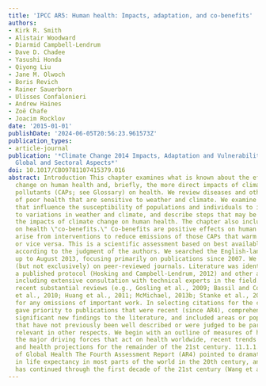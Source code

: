 ```yaml
---
title: 'IPCC AR5: Human health: Impacts, adaptation, and co-benefits'
authors:
- Kirk R. Smith
- Alistair Woodward
- Diarmid Campbell-Lendrum
- Dave D. Chadee
- Yasushi Honda
- Qiyong Liu
- Jane M. Olwoch
- Boris Revich
- Rainer Sauerborn
- Ulisses Confalonieri
- Andrew Haines
- Zoë Chafe
- Joacim Rocklov
date: '2015-01-01'
publishDate: '2024-06-05T20:56:23.961573Z'
publication_types:
- article-journal
publication: '*Climate Change 2014 Impacts, Adaptation and Vulnerability: Part A:
  Global and Sectoral Aspects*'
doi: 10.1017/CBO9781107415379.016
abstract: Introduction This chapter examines what is known about the effects of climate
  change on human health and, briefly, the more direct impacts of climate-altering
  pollutants (CAPs; see Glossary) on health. We review diseases and other aspects
  of poor health that are sensitive to weather and climate. We examine the factors
  that influence the susceptibility of populations and individuals to ill health due
  to variations in weather and climate, and describe steps that may be taken to reduce
  the impacts of climate change on human health. The chapter also includes a section
  on health \"co-benefits.\" Co-benefits are positive effects on human health that
  arise from interventions to reduce emissions of those CAPs that warm the planet
  or vice versa. This is a scientific assessment based on best available evidence
  according to the judgment of the authors. We searched the English-language literature
  up to August 2013, focusing primarily on publications since 2007. We drew primarily
  (but not exclusively) on peer-reviewed journals. Literature was identified using
  a published protocol (Hosking and Campbell-Lendrum, 2012) and other approaches,
  including extensive consultation with technical experts in the field. We examined
  recent substantial reviews (e.g., Gosling et al., 2009; Bassil and Cole, 2010; Hajat
  et al., 2010; Huang et al., 2011; McMichael, 2013b; Stanke et al., 2013) to check
  for any omissions of important work. In selecting citations for the chapter, we
  gave priority to publications that were recent (since AR4), comprehensive, added
  significant new findings to the literature, and included areas or population groups
  that have not previously been well described or were judged to be particularly policy
  relevant in other respects. We begin with an outline of measures of human health,
  the major driving forces that act on health worldwide, recent trends in health status,
  and health projections for the remainder of the 21st century. 11.1.1. Present State
  of Global Health The Fourth Assessment Report (AR4) pointed to dramatic improvement
  in life expectancy in most parts of the world in the 20th century, and this trend
  has continued through the first decade of the 21st century (Wang et al., 2012).
---
```


